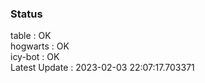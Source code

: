 ### Status


table : OK  
hogwarts : OK  
icy-bot : OK  
Latest Update : 2023-02-03 22:07:17.703371
